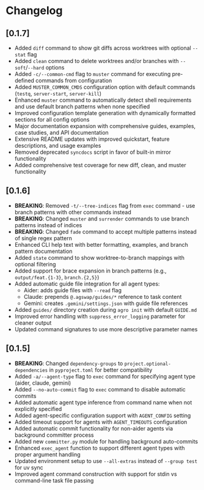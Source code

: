 # Changelog

## [0.1.7]

- Added `diff` command to show git diffs across worktrees with optional `--stat` flag
- Added `clean` command to delete worktrees and/or branches with `--soft`/`--hard` options
- Added `-c/--common-cmd` flag to `muster` command for executing pre-defined commands from configuration
- Added `MUSTER_COMMON_CMDS` configuration option with default commands (`testq`, `server-start`, `server-kill`)
- Enhanced `muster` command to automatically detect shell requirements and use default branch patterns when none specified
- Improved configuration template generation with dynamically formatted sections for all config options
- Major documentation expansion with comprehensive guides, examples, case studies, and API documentation
- Extensive README updates with improved quickstart, feature descriptions, and usage examples
- Removed deprecated `syncdocs` script in favor of built-in mirror functionality
- Added comprehensive test coverage for new diff, clean, and muster functionality

## [0.1.6]

- **BREAKING**: Removed `-t/--tree-indices` flag from `exec` command - use branch patterns with other commands instead
- **BREAKING**: Changed `muster` and `surrender` commands to use branch patterns instead of indices
- **BREAKING**: Changed `fade` command to accept multiple patterns instead of single regex pattern
- Enhanced CLI help text with better formatting, examples, and branch pattern documentation
- Added `state` command to show worktree-to-branch mappings with optional filtering
- Added support for brace expansion in branch patterns (e.g., `output/feat.{1-3}`, `branch.{2,5}`)
- Added automatic guide file integration for all agent types:
  - Aider: adds guide files with `--read` flag
  - Claude: prepends `@.agswap/guides/*` reference to task content
  - Gemini: creates `.gemini/settings.json` with guide file references
- Added `guides/` directory creation during `agro init` with default `GUIDE.md`
- Improved error handling with `suppress_error_logging` parameter for cleaner output
- Updated command signatures to use more descriptive parameter names

## [0.1.5]

- **BREAKING**: Changed `dependency-groups` to `project.optional-dependencies` in `pyproject.toml` for better compatibility
- Added `-a/--agent-type` flag to `exec` command for specifying agent type (aider, claude, gemini)
- Added `--no-auto-commit` flag to `exec` command to disable automatic commits
- Added automatic agent type inference from command name when not explicitly specified
- Added agent-specific configuration support with `AGENT_CONFIG` setting
- Added timeout support for agents with `AGENT_TIMEOUTS` configuration
- Added automatic commit functionality for non-aider agents via background committer process
- Added new `committer.py` module for handling background auto-commits
- Enhanced `exec_agent` function to support different agent types with proper argument handling
- Updated environment setup to use `--all-extras` instead of `--group test` for uv sync
- Improved agent command construction with support for stdin vs command-line task file passing